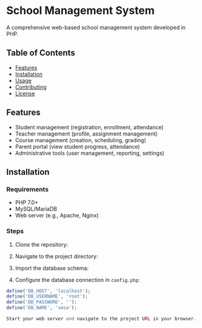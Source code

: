 # School Management System

A comprehensive web-based school management system developed in PHP.

## Table of Contents
- [Features](#features)
- [Installation](#installation)
- [Usage](#usage)
- [Contributing](#contributing)
- [License](#license)

## Features

- Student management (registration, enrollment, attendance)
- Teacher management (profile, assignment management)
- Course management (creation, scheduling, grading)
- Parent portal (view student progress, attendance)
- Administrative tools (user management, reporting, settings)

## Installation

### Requirements
- PHP 7.0+
- MySQL/MariaDB
- Web server (e.g., Apache, Nginx)

### Steps
1. Clone the repository:

2. Navigate to the project directory:

3. Import the database schema:

4. Configure the database connection in `config.php`:
```php
define('DB_HOST', 'localhost');
define('DB_USERNAME', 'root');
define('DB_PASSWORD', '');
define('DB_NAME', 'smsa');

Start your web server and navigate to the project URL in your browser.
